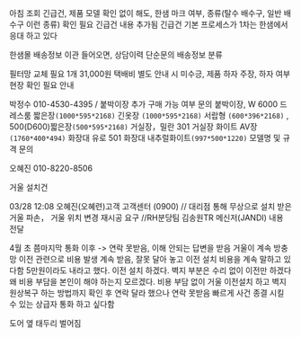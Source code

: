 아침 조회
긴급건, 제품 모델 확인 없이 해도, 한샘 마크 여부,  종류(탈수 배수구, 일반 배수구 이런 종류) 확인 필요
긴급건 내용 추가됨
긴급건 기본 프로세스가 1차는 한샘에서 응대 하고 있다

한샘몰 배송정보 이관 들어오면, 상담이력 단순문의 배송정보 분류



필터망 교체 필요 1개 31,000원 택배비 별도 안내 시 미수긍, 제품 하자 주장, 하자 여부 현장 확인 필요 안내


박정수 010-4530-4395 / 
붙박이장 추가 구매 가능 여부 문의 
붙박이장, W 6000 드레스룸 짧은장`(1000*595*2168)` 긴옷장 `(1000*595*2168)` 서랍형 `(600*396*2168)` , 500(D600)짧은장`(500*595*2168)`
거실장，밀란 301 거실장 화이트 AV장`(1760*400*494)`
화장대 유로 501 화장대 내추럴화이트`(997*500*1220)`
모델명 및 규격 문의


오혜진
010-8220-8506

거울 설치건 


03/28 12:08 오혜진(오혜련)고객 고객센터 (0900) // 대리점 통해 무상으로 설치 받은 거울 파손， 거울 위치 변경 재시공 요구 //RH분당팀 김송원TR 메신저(JANDI) 내용 전달 

4월 초 쯤마지막 통화 이후 -> 연락 못받음, 이해 안되는 답변을 받음
거울이 계속 방충망
이전 관련으로 비용 발생 계속 받음, 잘못 달아 놓고 이전 설치 비용을 계속 말하고 있다함
5만원이라도 내라고 했다.
이전 설치 하겠다. 벽지 부분은 수리 없이 이전만 하겠다 
왜 비용 부담을 본인이 해야 하는지 모르겠다.
비용 부담 없이 거울 이전설치 하고 벽지 원상복구 하는 방법까지 확인 후 연락 달라 했으나 연락 못받음
빠르게 사건 종결 시킬 수 있는 상급자 통화 하고 싶다함

도어 옆 태두리 벌어짐


